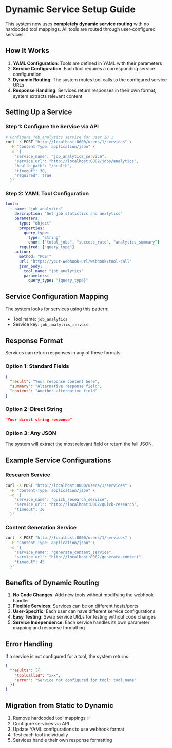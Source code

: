 # Dynamic Service Setup Guide

This system now uses **completely dynamic service routing** with no hardcoded tool mappings. All tools are routed through user-configured services.

## How It Works

1. **YAML Configuration**: Tools are defined in YAML with their parameters
2. **Service Configuration**: Each tool requires a corresponding service configuration
3. **Dynamic Routing**: The system routes tool calls to the configured service URLs
4. **Response Handling**: Services return responses in their own format, system extracts relevant content

## Setting Up a Service

### Step 1: Configure the Service via API

```bash
# Configure job_analytics service for user ID 1
curl -X POST "http://localhost:8000/users/1/services" \
  -H "Content-Type: application/json" \
  -d '{
    "service_name": "job_analytics_service",
    "service_url": "http://localhost:8082/jobs/analytics",
    "health_path": "/health",
    "timeout": 30,
    "required": true
  }'
```

### Step 2: YAML Tool Configuration

```yaml
tools:
  - name: "job_analytics"
    description: "Get job statistics and analytics"
    parameters:
      type: "object"
      properties:
        query_type:
          type: "string"
          enum: ["total_jobs", "success_rate", "analytics_summary"]
      required: ["query_type"]
    action:
      method: "POST"
      url: "https://your-webhook-url/webhook/tool-call"
      json_body:
        tool_name: "job_analytics"
        parameters:
          query_type: "{query_type}"
```

## Service Configuration Mapping

The system looks for services using this pattern:
- Tool name: `job_analytics`
- Service key: `job_analytics_service`

## Response Format

Services can return responses in any of these formats:

### Option 1: Standard Fields
```json
{
  "result": "Your response content here",
  "summary": "Alternative response field",
  "content": "Another alternative field"
}
```

### Option 2: Direct String
```json
"Your direct string response"
```

### Option 3: Any JSON
The system will extract the most relevant field or return the full JSON.

## Example Service Configurations

### Research Service
```bash
curl -X POST "http://localhost:8000/users/1/services" \
  -H "Content-Type: application/json" \
  -d '{
    "service_name": "quick_research_service",
    "service_url": "http://localhost:8082/quick-research",
    "timeout": 30
  }'
```

### Content Generation Service
```bash
curl -X POST "http://localhost:8000/users/1/services" \
  -H "Content-Type: application/json" \
  -d '{
    "service_name": "generate_content_service", 
    "service_url": "http://localhost:8082/generate-content",
    "timeout": 45
  }'
```

## Benefits of Dynamic Routing

1. **No Code Changes**: Add new tools without modifying the webhook handler
2. **Flexible Services**: Services can be on different hosts/ports
3. **User-Specific**: Each user can have different service configurations
4. **Easy Testing**: Swap service URLs for testing without code changes
5. **Service Independence**: Each service handles its own parameter mapping and response formatting

## Error Handling

If a service is not configured for a tool, the system returns:
```json
{
  "results": [{
    "toolCallId": "xxx",
    "error": "Service not configured for tool: tool_name"
  }]
}
```

## Migration from Static to Dynamic

1. Remove hardcoded tool mappings ✅
2. Configure services via API
3. Update YAML configurations to use webhook format
4. Test each tool individually
5. Services handle their own response formatting 